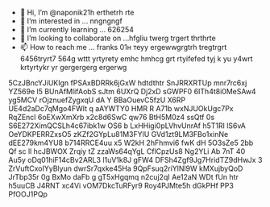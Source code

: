 - 👋 Hi, I’m @naponik21h erthetrh rte
- 👀 I’m interested in ... nngngngf 
- 🌱 I’m currently learning ... 626254
- 💞️ I’m looking to collaborate on ...hfgliu  twerg trgert thrthrte
- 📫 How to reach me ... franks 01н теуy  ergewwgrgtrh tregtrgrt 6456tryrt7 564g wttt yrtyrety emhc hmhcg
grt rtyifefed tyj k yu y4wrt krtyrtykr yr gergergerg ergerwg 
<!---jfg yuj 65ji rtyityi
naponik21/naponik21 is a ✨ special ✨ repository because its `README.md` (this file) appears on your GitHub profiver vele. gaerger
You can click the Preview link to take a look at your changes.
--->
5CzJBncYJiUKIgn
fPSAxBDRRk6jGxW
hdtdthtr
SnJRRXRTUp
mnr7rc6xj YZ569e l5
BUnAfMlifAobS sJtm 6UXrQ Dj2xD  sGWPF0 6ITh4t8i0MeSAw4  yg5MCV rOjznuefZygxqU dA Y  BBaOuevC5fzU X6RP UE4d2aDc7qMgo4FWIt q aAYWTY0 HMR R  A71b wxNJUOkUgc7Px RqZEncl 6oEXwXmXrb x2c8d6SwC qw76 BtH5M0z4 ssQtf 0s S6E272XimQCSLh4c67ibk1w OS6 b LxHHigi0pLVhvUnrAf h5T1Rl lS6vA OeYDKPERRZxsO5 zKZf2GYpLu81M3FYlU GVd1zt9LM3FBo1xinNe  dEE279km4YU8 b714RRCE4uu x5   W2kH 2hFhmvi6 fwK dH 5O3sZe5 2bb Qf sc ll hcJBWOX  Zrqiy tZ zzaWs64qYgL CflCpzUs8 Ng2YLi Ab 7nT 40 Au5y oDq01hiF14cBv2ARL3 l1uV1k8J gFW4 DFSh4Zgf9Jg7HridTZ9dHwJx 3 ZrVuftCxoIYyBlyun dwrSr7qxke45Ha 9QpFsuq2riYlNl9W kMXujbyQoD  JrTbp35r 0g   BxMo daFb  g gT5xHgqmq n2cuj2qI Ae12aN  WDt  fUn htr h5uuCB    J4RNT  xc4Vi vOM7DkcTuRFyr9 Roy4PJMte5h dGkPHf PP3 PfOOJ1PQp
